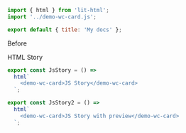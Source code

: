```js script
import { html } from 'lit-html';
import '../demo-wc-card.js';

export default { title: 'My docs' };
```

Before

<sb-story name="HTML Story">
  <demo-wc-card>HTML Story</demo-wc-card>
</sb-story>

<sb-story>

```js script
export const JsStory = () =>
  html`
    <demo-wc-card>JS Story</demo-wc-card>
  `;
```

</sb-story>

<sb-preview>
  <sb-story>

```js script
export const JsStory2 = () =>
  html`
    <demo-wc-card>JS Story with preview</demo-wc-card>
  `;
```

  </sb-story>
</sb-preview>
